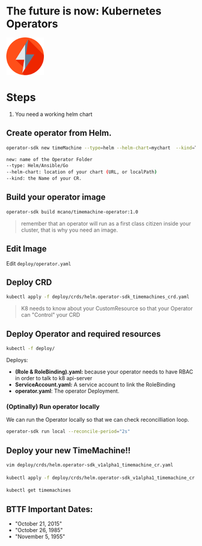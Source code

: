 # The future is now: Kubernetes Operators


<img src="/.docs/img/bolt.png"  alt="" style="width:100px;">


# Steps

1. You need a working helm chart

## Create operator from Helm.

```bash
operator-sdk new timeMachine --type=helm --helm-chart=mychart  --kind=TimeMachine
```

```bash
new: name of the Operator Folder
--type: Helm/Ansible/Go
--helm-chart: location of your chart (URL, or localPath)
--kind: the Name of your CR.
```

## Build your operator image

```bash
operator-sdk build mcano/timemachine-operator:1.0
```
> remember that an operator will run as a first class citizen inside your cluster, that is why you need an image.

## Edit Image
Edit `deploy/operator.yaml`

## Deploy CRD

```bash
kubectl apply -f deploy/crds/helm.operator-sdk_timemachines_crd.yaml 
```

> K8 needs to know about your CustomResource so that your Operator can "Control" your CRD

## Deploy Operator and required resources
```bash
kubectl -f deploy/
```

Deploys:
- **(Role & RoleBinding).yaml:** because your operator needs to have RBAC in order to talk to k8 api-server
- **ServiceAccount.yaml:** A service account to link the RoleBinding
- **operator.yaml**: The operator Deployment.

### (Optinally) Run operator locally

We can run the Operator locally so that we can check reconcilliation loop.

```bash
operator-sdk run local --reconcile-period="2s"
```

## Deploy your new TimeMachine!!

```bash
vim deploy/crds/helm.operator-sdk_v1alpha1_timemachine_cr.yaml

kubectl apply -f deploy/crds/helm.operator-sdk_v1alpha1_timemachine_cr.yaml

kubectl get timemachines

```

## BTTF Important Dates:

- "October 21, 2015"
- "October 26, 1985"
- "November 5, 1955"